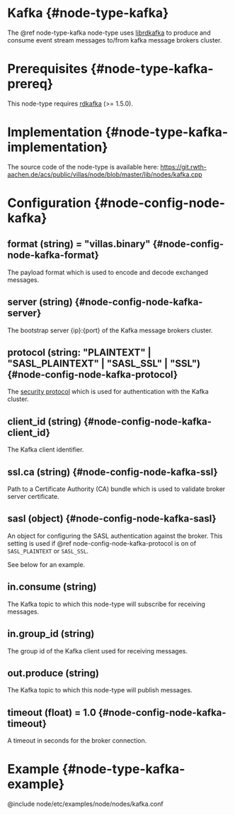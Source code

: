 # Kafka {#node-type-kafka}

The @ref node-type-kafka node-type uses [librdkafka](https://github.com/edenhill/librdkafka) to produce and consume event stream messages to/from kafka message brokers cluster.

# Prerequisites {#node-type-kafka-prereq}

This node-type requires [rdkafka](https://github.com/edenhill/librdkafka) (>= 1.5.0).

# Implementation {#node-type-kafka-implementation}

The source code of the node-type is available here:
https://git.rwth-aachen.de/acs/public/villas/node/blob/master/lib/nodes/kafka.cpp

# Configuration {#node-config-node-kafka}

## format (string) = "villas.binary" {#node-config-node-kafka-format}

The payload format which is used to encode and decode exchanged messages.

## server (string) {#node-config-node-kafka-server}

The bootstrap server {ip}:{port} of the Kafka message brokers cluster.

## protocol (string: "PLAINTEXT" | "SASL_PLAINTEXT" | "SASL_SSL" | "SSL") {#node-config-node-kafka-protocol}

The [security protocol](https://kafka.apache.org/24/javadoc/org/apache/kafka/common/security/auth/SecurityProtocol.html) which is used for authentication with the Kafka cluster.

## client_id (string) {#node-config-node-kafka-client_id}

The Kafka client identifier.

## ssl.ca (string) {#node-config-node-kafka-ssl}

Path to a Certificate Authority (CA) bundle which is used to validate broker server certificate.
## sasl (object) {#node-config-node-kafka-sasl}

An object for configuring the SASL authentication against the broker.
This setting is used if @ref node-config-node-kafka-protocol is on of `SASL_PLAINTEXT` or `SASL_SSL`.

See below for an example.

## in.consume (string)

The Kafka topic to which this node-type will subscribe for receiving messages.

## in.group_id (string)

The group id of the Kafka client used for receiving messages.

## out.produce (string)

The Kafka topic to which this node-type will publish messages.

## timeout (float) = 1.0 {#node-config-node-kafka-timeout}

A timeout in seconds for the broker connection.

# Example {#node-type-kafka-example}

@include node/etc/examples/node/nodes/kafka.conf
